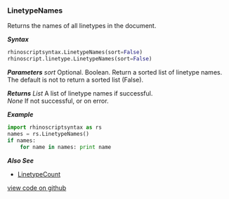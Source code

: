 ### LinetypeNames

Returns the names of all linetypes in the document.  

***Syntax***
```python
rhinoscriptsyntax.LinetypeNames(sort=False)
rhinoscript.linetype.LinetypeNames(sort=False)
```

***Parameters***
*sort* Optional.  Boolean.  Return a sorted list of linetype names. The default is not to return a sorted list (False).  

***Returns***
*List* A list of linetype names if successful.  
*None* If not successful, or on error.  

***Example***
```python
import rhinoscriptsyntax as rs
names = rs.LinetypeNames()
if names:
    for name in names: print name
```

***Also See***
  - [LinetypeCount](./LinetypeCount.md)  

[view code on github](https://github.com/acormier/rhinopythondocs/blob/233504a3f4ddb4233db057d15459948256e6631c/linetype/linetype.py#L35-L48)  

